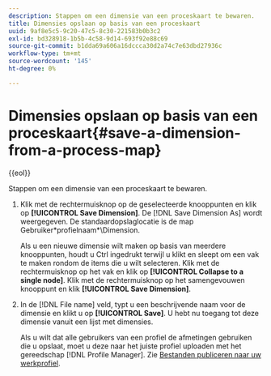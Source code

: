 ```yaml
---
description: Stappen om een dimensie van een proceskaart te bewaren.
title: Dimensies opslaan op basis van een proceskaart
uuid: 9af8e5c5-9c20-47c5-8c30-221583b0b3c2
exl-id: bd328918-1b5b-4c58-9d14-693f92e88c69
source-git-commit: b1dda69a606a16dccca30d2a74c7e63dbd27936c
workflow-type: tm+mt
source-wordcount: '145'
ht-degree: 0%

---
```


# Dimensies opslaan op basis van een proceskaart{#save-a-dimension-from-a-process-map}

{{eol}}

Stappen om een dimensie van een proceskaart te bewaren.

1. Klik met de rechtermuisknop op de geselecteerde knooppunten en klik op **[!UICONTROL Save Dimension]**. De [!DNL Save Dimension As] wordt weergegeven. De standaardopslaglocatie is de map Gebruiker\*profielnaam*\Dimension.

   Als u een nieuwe dimensie wilt maken op basis van meerdere knooppunten, houdt u Ctrl ingedrukt terwijl u klikt en sleept om een vak te maken rondom de items die u wilt selecteren. Klik met de rechtermuisknop op het vak en klik op **[!UICONTROL Collapse to a single node]**. Klik met de rechtermuisknop op het samengevouwen knooppunt en klik **[!UICONTROL Save Dimension]**.

1. In de [!DNL File name] veld, typt u een beschrijvende naam voor de dimensie en klikt u op **[!UICONTROL Save]**. U hebt nu toegang tot deze dimensie vanuit een lijst met dimensies.

   Als u wilt dat alle gebruikers van een profiel de afmetingen gebruiken die u opslaat, moet u deze naar het juiste profiel uploaden met het gereedschap [!DNL Profile Manager]. Zie [Bestanden publiceren naar uw werkprofiel](../../../../home/c-get-started/c-admin-intrf/c-prof-mgr/t-pub-files-wkg-prof.md#task-a0106e010c834d16bd60eef4721b6af9).
